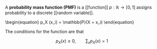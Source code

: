 A **probability mass function (PMF)** is a [[function]] $p : \mathbb{R} \to [0,1]$ assigns probability to a discrete [[random variable]].

\begin{equation}
p_X (x_i) = \mathbb{P}(X = x_i)
\end{equation}

The conditions for the function are that

$$
p_X(x) \geq 0,\qquad \sum_x p_X(x) = 1
$$